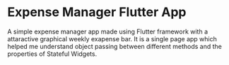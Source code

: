 # Expense Manager Flutter App
A simple expense manager app made using Flutter framework with a attaractive graphical weekly exapense bar.
It is a single page app which helped me understand object passing between different methods and the properties of Stateful Widgets.

